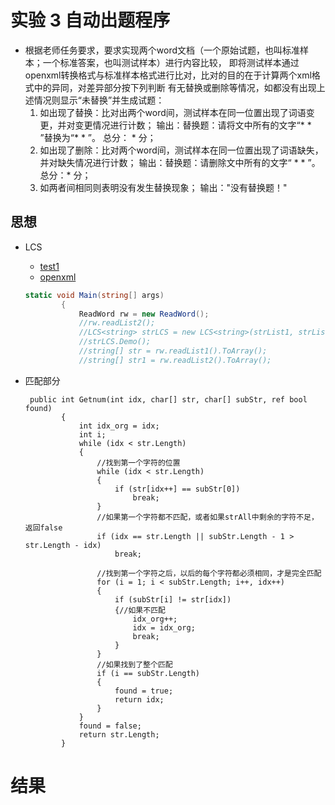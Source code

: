 #  实验 3  自动出题程序

  -  根据老师任务要求，要求实现两个word文档（一个原始试题，也叫标准样本；一个标准答案，也叫测试样本）进行内容比较，
  即将测试样本通过openxml转换格式与标准样本格式进行比对，比对的目的在于计算两个xml格式中的异同，对差异部分按下列判断
  有无替换或删除等情况，如都没有出现上述情况则显示“未替换”并生成试题：
      1. 如出现了替换：比对出两个word间，测试样本在同一位置出现了词语变更，并对变更情况进行计数；
       输出：替换题：请将文中所有的文字“* * ”替换为“* * ”。 总分： *  分；
      2. 如出现了删除：比对两个word间，测试样本在同一位置出现了词语缺失，并对缺失情况进行计数；
       输出：替换题：请删除文中所有的文字“ * * ”。总分：*  分；
      3. 如两者间相同则表明没有发生替换现象；
       输出："没有替换题！"
  
 ##  思想
 
 - LCS
   - [test1](https://github.com/cduwang/CSharp/blob/master/test1/%E8%AF%B4%E6%98%8E%E4%B9%A6.md)
   - [openxml](https://github.com/cduwang/CSharp/blob/master/test2/%E8%AF%B4%E6%98%8E%E6%96%87%E6%A1%A3.md)
   ```c#
   static void Main(string[] args)
           {
               ReadWord rw = new ReadWord();
               //rw.readList2();
               //LCS<string> strLCS = new LCS<string>(strList1, strList2);
               //strLCS.Demo();
               //string[] str = rw.readList1().ToArray();
               //string[] str1 = rw.readList2().ToArray();
   ```
   
  - 匹配部分
  
     ```
      public int Getnum(int idx, char[] str, char[] subStr, ref bool found)
             {
                 int idx_org = idx;
                 int i;
                 while (idx < str.Length)
                 {
                     //找到第一个字符的位置
                     while (idx < str.Length)
                     {
                         if (str[idx++] == subStr[0])
                             break;
                     }
                     //如果第一个字符都不匹配，或者如果strAll中剩余的字符不足，返回false
                     if (idx == str.Length || subStr.Length - 1 > str.Length - idx)
                         break;
     
                     //找到第一个字符之后，以后的每个字符都必须相同，才是完全匹配
                     for (i = 1; i < subStr.Length; i++, idx++)
                     {
                         if (subStr[i] != str[idx])
                         {//如果不匹配
                             idx_org++;
                             idx = idx_org;
                             break;
                         }
                     }
                     //如果找到了整个匹配
                     if (i == subStr.Length)
                     {
                         found = true;
                         return idx;
                     }
                 }
                 found = false;
                 return str.Length;
             }
       ```
   
 # 结果
 []()